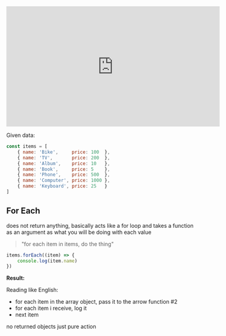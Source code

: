 

<center>
	<iframe width="560" height="315" src="https://www.youtube.com/embed/R8rmfD9Y5-c" frameborder="0" allow="accelerometer; autoplay; encrypted-media; gyroscope; picture-in-picture" allowfullscreen></iframe>
</center>

Given data:

```javascript
const items = [
    { name: 'Bike',     price: 100  },
    { name: 'TV',       price: 200  },
    { name: 'Album',    price: 10   },
    { name: 'Book',     price: 5    },
    { name: 'Phone',    price: 500  },
    { name: 'Computer', price: 1000 },
    { name: 'Keyboard', price: 25   }
]
```

## For Each

does not return anything, basically acts like a for loop and takes a function as an argument as what you will be doing with each value

> "for each item in items, do the thing"

```js
items.forEach((item) => {
    console.log(item.name)
})
```

**Result:**

Reading like English:

- for each item in the array object, pass it to the arrow function #2 
- for each item i receive, log it
- next item

no returned objects just pure action
